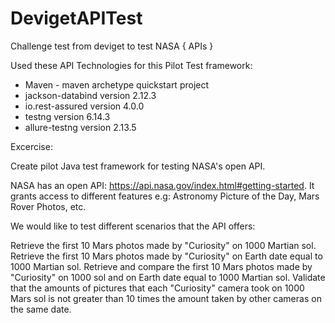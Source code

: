 # DevigetAPITest
Challenge test from deviget to test NASA { APIs }

Used these API Technologies for this Pilot Test framework:


- Maven - maven archetype quickstart project
- jackson-databind version 2.12.3 
- io.rest-assured  version 4.0.0
- testng version 6.14.3
- allure-testng version  2.13.5

Excercise:

Create pilot Java test framework for testing NASA's open API.

NASA has an open API: https://api.nasa.gov/index.html#getting-started. It grants access to different features e.g: Astronomy Picture of the Day, Mars Rover Photos, etc.

We would like to test different scenarios that the API offers:

Retrieve the first 10 Mars photos made by "Curiosity" on 1000 Martian sol.
Retrieve the first 10 Mars photos made by "Curiosity" on Earth date equal to 1000 Martian sol.
Retrieve and compare the first 10 Mars photos made by "Curiosity" on 1000 sol and on Earth date equal to 1000 Martian sol.
Validate that the amounts of pictures that each "Curiosity" camera took on 1000 Mars sol is not greater than 10 times the amount taken by other cameras on the same date.
